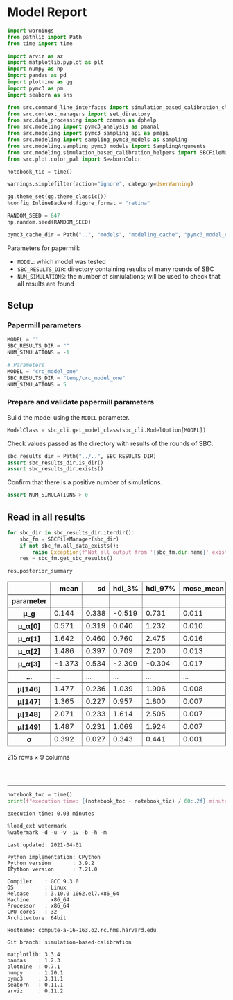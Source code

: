 # Model Report

```python
import warnings
from pathlib import Path
from time import time

import arviz as az
import matplotlib.pyplot as plt
import numpy as np
import pandas as pd
import plotnine as gg
import pymc3 as pm
import seaborn as sns

from src.command_line_interfaces import simulation_based_calibration_cli as sbc_cli
from src.context_managers import set_directory
from src.data_processing import common as dphelp
from src.modeling import pymc3_analysis as pmanal
from src.modeling import pymc3_sampling_api as pmapi
from src.modeling import sampling_pymc3_models as sampling
from src.modeling.sampling_pymc3_models import SamplingArguments
from src.modeling.simulation_based_calibration_helpers import SBCFileManager
from src.plot.color_pal import SeabornColor

notebook_tic = time()

warnings.simplefilter(action="ignore", category=UserWarning)

gg.theme_set(gg.theme_classic())
%config InlineBackend.figure_format = "retina"

RANDOM_SEED = 847
np.random.seed(RANDOM_SEED)

pymc3_cache_dir = Path("..", "models", "modeling_cache", "pymc3_model_cache")
```

Parameters for papermill:

- `MODEL`: which model was tested
- `SBC_RESULTS_DIR`: directory containing results of many rounds of SBC
- `NUM_SIMULATIONS`: the number of simiulations; will be used to check that all results are found

## Setup

### Papermill parameters

```python
MODEL = ""
SBC_RESULTS_DIR = ""
NUM_SIMULATIONS = -1
```

```python
# Parameters
MODEL = "crc_model_one"
SBC_RESULTS_DIR = "temp/crc_model_one"
NUM_SIMULATIONS = 5

```

### Prepare and validate papermill parameters

Build the model using the `MODEL` parameter.

```python
ModelClass = sbc_cli.get_model_class(sbc_cli.ModelOption[MODEL])
```

Check values passed as the directory with results of the rounds of SBC.

```python
sbc_results_dir = Path("../..", SBC_RESULTS_DIR)
assert sbc_results_dir.is_dir()
assert sbc_results_dir.exists()
```

Confirm that there is a positive number of simulations.

```python
assert NUM_SIMULATIONS > 0
```

## Read in all results

```python
for sbc_dir in sbc_results_dir.iterdir():
    sbc_fm = SBCFileManager(sbc_dir)
    if not sbc_fm.all_data_exists():
        raise Exception(f"Not all output from '{sbc_fm.dir.name}' exist.")
    res = sbc_fm.get_sbc_results()
```

```python
res.posterior_summary
```

<div>
<style scoped>
    .dataframe tbody tr th:only-of-type {
        vertical-align: middle;
    }

    .dataframe tbody tr th {
        vertical-align: top;
    }

    .dataframe thead th {
        text-align: right;
    }
</style>
<table border="1" class="dataframe">
  <thead>
    <tr style="text-align: right;">
      <th></th>
      <th>mean</th>
      <th>sd</th>
      <th>hdi_3%</th>
      <th>hdi_97%</th>
      <th>mcse_mean</th>
      <th>mcse_sd</th>
      <th>ess_bulk</th>
      <th>ess_tail</th>
      <th>r_hat</th>
    </tr>
    <tr>
      <th>parameter</th>
      <th></th>
      <th></th>
      <th></th>
      <th></th>
      <th></th>
      <th></th>
      <th></th>
      <th></th>
      <th></th>
    </tr>
  </thead>
  <tbody>
    <tr>
      <th>μ_g</th>
      <td>0.144</td>
      <td>0.338</td>
      <td>-0.519</td>
      <td>0.731</td>
      <td>0.011</td>
      <td>0.008</td>
      <td>966.0</td>
      <td>902.0</td>
      <td>NaN</td>
    </tr>
    <tr>
      <th>μ_α[0]</th>
      <td>0.571</td>
      <td>0.319</td>
      <td>0.040</td>
      <td>1.232</td>
      <td>0.010</td>
      <td>0.007</td>
      <td>1023.0</td>
      <td>906.0</td>
      <td>NaN</td>
    </tr>
    <tr>
      <th>μ_α[1]</th>
      <td>1.642</td>
      <td>0.460</td>
      <td>0.760</td>
      <td>2.475</td>
      <td>0.016</td>
      <td>0.011</td>
      <td>875.0</td>
      <td>947.0</td>
      <td>NaN</td>
    </tr>
    <tr>
      <th>μ_α[2]</th>
      <td>1.486</td>
      <td>0.397</td>
      <td>0.709</td>
      <td>2.200</td>
      <td>0.013</td>
      <td>0.009</td>
      <td>1009.0</td>
      <td>963.0</td>
      <td>NaN</td>
    </tr>
    <tr>
      <th>μ_α[3]</th>
      <td>-1.373</td>
      <td>0.534</td>
      <td>-2.309</td>
      <td>-0.304</td>
      <td>0.017</td>
      <td>0.012</td>
      <td>1037.0</td>
      <td>852.0</td>
      <td>NaN</td>
    </tr>
    <tr>
      <th>...</th>
      <td>...</td>
      <td>...</td>
      <td>...</td>
      <td>...</td>
      <td>...</td>
      <td>...</td>
      <td>...</td>
      <td>...</td>
      <td>...</td>
    </tr>
    <tr>
      <th>μ[146]</th>
      <td>1.477</td>
      <td>0.236</td>
      <td>1.039</td>
      <td>1.906</td>
      <td>0.008</td>
      <td>0.005</td>
      <td>941.0</td>
      <td>944.0</td>
      <td>NaN</td>
    </tr>
    <tr>
      <th>μ[147]</th>
      <td>1.365</td>
      <td>0.227</td>
      <td>0.957</td>
      <td>1.800</td>
      <td>0.007</td>
      <td>0.005</td>
      <td>923.0</td>
      <td>941.0</td>
      <td>NaN</td>
    </tr>
    <tr>
      <th>μ[148]</th>
      <td>2.071</td>
      <td>0.233</td>
      <td>1.614</td>
      <td>2.505</td>
      <td>0.007</td>
      <td>0.005</td>
      <td>1060.0</td>
      <td>895.0</td>
      <td>NaN</td>
    </tr>
    <tr>
      <th>μ[149]</th>
      <td>1.487</td>
      <td>0.231</td>
      <td>1.069</td>
      <td>1.924</td>
      <td>0.007</td>
      <td>0.005</td>
      <td>971.0</td>
      <td>905.0</td>
      <td>NaN</td>
    </tr>
    <tr>
      <th>σ</th>
      <td>0.392</td>
      <td>0.027</td>
      <td>0.343</td>
      <td>0.441</td>
      <td>0.001</td>
      <td>0.001</td>
      <td>1090.0</td>
      <td>935.0</td>
      <td>NaN</td>
    </tr>
  </tbody>
</table>
<p>215 rows × 9 columns</p>
</div>

```python

```

```python

```

```python

```

---

```python
notebook_toc = time()
print(f"execution time: {(notebook_toc - notebook_tic) / 60:.2f} minutes")
```

    execution time: 0.03 minutes

```python
%load_ext watermark
%watermark -d -u -v -iv -b -h -m
```

    Last updated: 2021-04-01

    Python implementation: CPython
    Python version       : 3.9.2
    IPython version      : 7.21.0

    Compiler    : GCC 9.3.0
    OS          : Linux
    Release     : 3.10.0-1062.el7.x86_64
    Machine     : x86_64
    Processor   : x86_64
    CPU cores   : 32
    Architecture: 64bit

    Hostname: compute-a-16-163.o2.rc.hms.harvard.edu

    Git branch: simulation-based-calibration

    matplotlib: 3.3.4
    pandas    : 1.2.3
    plotnine  : 0.7.1
    numpy     : 1.20.1
    pymc3     : 3.11.1
    seaborn   : 0.11.1
    arviz     : 0.11.2
